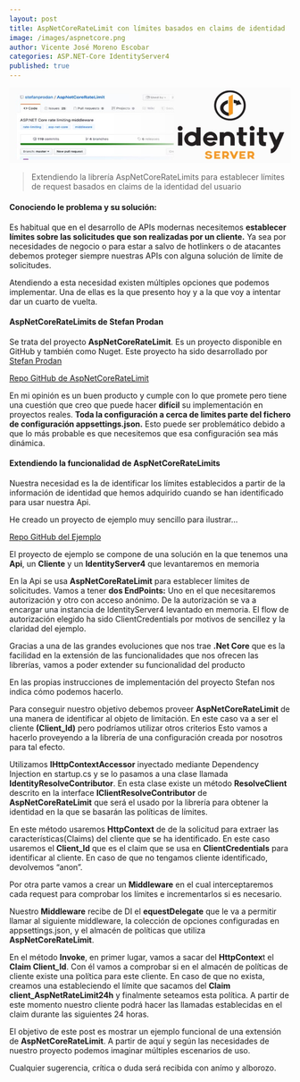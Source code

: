 ```yaml
---
layout: post
title: AspNetCoreRateLimit con límites basados en claims de identidad
image: /images/aspnetcore.png
author: Vicente José Moreno Escobar
categories: ASP.NET-Core IdentityServer4
published: true 
---
```

![netcore](/images/ratelimitsIS.jpg)
> Extendiendo la librería AspNetCoreRateLimits para establecer límites de request basados en claims de la identidad del usuario

#### Conociendo le problema y su solución: ####

Es habitual que en el desarrollo de APIs modernas necesitemos **establecer límites sobre las solicitudes que son realizadas por un cliente.**
Ya sea por necesidades de negocio o para estar a salvo de hotlinkers o de atacantes debemos proteger siempre nuestras APIs con alguna solución de límite de solicitudes.

Atendiendo a esta necesidad existen múltiples opciones que podemos implementar. Una de ellas es la que presento hoy y a la que voy a intentar dar un cuarto de vuelta. 

#### AspNetCoreRateLimits de Stefan Prodan ####

Se trata del proyecto **AspNetCoreRateLimit**. Es un proyecto disponible en GitHub y también como Nuget. Este proyecto ha sido desarrollado por [Stefan Prodan](https://stefanprodan.com/)

[Repo GitHub de AspNetCoreRateLimit](https://github.com/stefanprodan/AspNetCoreRateLimit)

En mi opinión es un buen producto y cumple con lo que promete pero tiene una cuestión que creo que puede hacer **difícil** su implementación en proyectos reales.
**Toda la configuración a cerca de limites parte del fichero de configuración appsettings.json.** Esto puede ser problemático debido a que lo más probable es que necesitemos que esa configuración sea más dinámica.

#### Extendiendo la funcionalidad de AspNetCoreRateLimits ####
Nuestra necesidad es la de identificar los límites establecidos a partir de la información de identidad que hemos adquirido cuando se han identificado para usar nuestra Api.

He creado un proyecto de ejemplo muy sencillo para ilustrar...

[Repo GitHub del Ejemplo](https://github.com/vicentt/AspNetCoreRateLimitWhitIdentity)

El proyecto de ejemplo se compone de una solución en la que tenemos una **Api**, un **Cliente** y un **IdentityServer4** que levantaremos en memoria

En la Api se usa **AspNetCoreRateLimit** para establecer límites de solicitudes. Vamos a tener **dos EndPoints:** Uno en el que necesitaremos autorización y otro con acceso anónimo. De la autorización se va a encargar una instancia de IdentityServer4 levantado en memoria. El flow de autorización elegido ha sido ClientCredentials por motivos de sencillez y la claridad del ejemplo.

Gracias a una de las grandes evoluciones que nos trae **.Net Core** que es la facilidad en la extensión de las funcionalidades que nos ofrecen las librerías, vamos a poder extender su funcionalidad del producto

En las propias instrucciones de implementación del proyecto Stefan nos indica cómo podemos hacerlo.

Para conseguir nuestro objetivo debemos proveer **AspNetCoreRateLimit** de una manera de identificar al objeto de limitación. En este caso va a ser el cliente **(Client_Id)** pero podríamos utilizar otros criterios
Esto vamos a hacerlo proveyendo a la librería de una configuración creada por nosotros para tal efecto.


<script src="https://gist.github.com/vicentt/1c0af52924285866a0a6f3b01f6beacc.js"></script>


Utilizamos **IHttpContextAccessor** inyectado mediante Dependency Injection en startup.cs y se lo pasamos a una clase llamada **IdentityResolveContributor**. En esta clase existe un método **ResolveClient** descrito en la interface **IClientResolveContributor** de **AspNetCoreRateLimit** que será el usado por la librería para obtener la identidad en la que se basarán las políticas de límites. 

En este método usaremos **HttpContext** de de la solicitud para extraer las características(Claims) del cliente que se ha identificado. En este caso usaremos el **Client_Id** que es el claim que se usa en **ClientCredentials** para identificar al cliente. En caso de que no tengamos cliente identificado, devolvemos “anon”.


<script src="https://gist.github.com/vicentt/92b2466e33826d222f992fe2dcac3564.js"></script>


Por otra parte vamos a crear un **Middleware** en el cual interceptaremos cada request para comprobar los límites e incrementarlos si es necesario. 


<script src="https://gist.github.com/vicentt/42d933da8d93b2dd4f4a72222e79112b.js"></script>


Nuestro **Middleware** recibe de DI el **equestDelegate** que le va a permitir llamar al siguiente middleware, la colección de opciones configuradas en appsettings.json, y el almacén de políticas que utiliza **AspNetCoreRateLimit**.

En el método **Invoke**, en primer lugar, vamos a sacar del **HttpContex**t el **Claim Client_Id**. 
Con él vamos a comprobar si en el almacén de políticas de cliente existe una política para este cliente. En caso de que no exista, creamos una estableciendo el límite que sacamos del **Claim client_AspNetRateLimit24h** y finalmente seteamos esta política. 
A partir de este momento nuestro cliente podrá hacer las llamadas establecidas en el claim durante las siguientes 24 horas.

El objetivo de este post es mostrar un ejemplo funcional de una extensión de **AspNetCoreRateLimit**. A partir de aquí y según las necesidades de nuestro proyecto podemos imaginar múltiples escenarios de uso.

Cualquier sugerencia, crítica o duda será recibida con anímo y alborozo.


